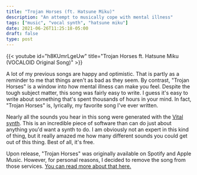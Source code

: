 ```yaml
---
title: "Trojan Horses (ft. Hatsune Miku)"
description: "An attempt to musically cope with mental illness"
tags: ["music", "vocal synth", "hatsune miku"]
date: 2021-06-26T11:25:18-05:00
draft: false
type: post
---
```


{{< youtube id="h8KUmrLgeUw" title="Trojan Horses ft. Hatsune Miku (VOCALOID Original Song)" >}}

A lot of my previous songs are happy and optimistic. That is partly as a reminder to me that things aren't as bad as they seem. By contrast, "Trojan Horses" is a window into how mental illness can make you feel. Despite the tough subject matter, this song was fairly easy to write. I guess it's easy to write about something that's spent thousands of hours in your mind. In fact, "Trojan Horses" is, lyrically, my favorite song I've ever written.

Nearly all the sounds you hear in this song were generated with the [Vital synth](https://vital.audio/). This is an incredible piece of software than can do just about anything you'd want a synth to do. I am obviously not an expert in this kind of thing, but it really amazed me how many different sounds you could get out of this thing. Best of all, it's free.

Upon release, "Trojan Horses" was originally available on Spotify and Apple Music. However, for personal reasons, I decided to remove the song from those services. [You can read more about that here.](../../posts/why-i-left-social-media)